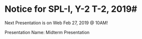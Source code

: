 # Notice for SPL-I, Y-2 T-2, 2019#

Next Presentation is on Web Feb 27, 2019 @ 10AM!

Presentation Name: Midterm Presentation

